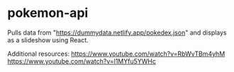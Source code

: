# pokemon-api

Pulls data from "https://dummydata.netlify.app/pokedex.json" and displays as a slideshow using React.

Additional resources:
https://www.youtube.com/watch?v=RbWvTBm4yhM
https://www.youtube.com/watch?v=l1MYfu5YWHc

